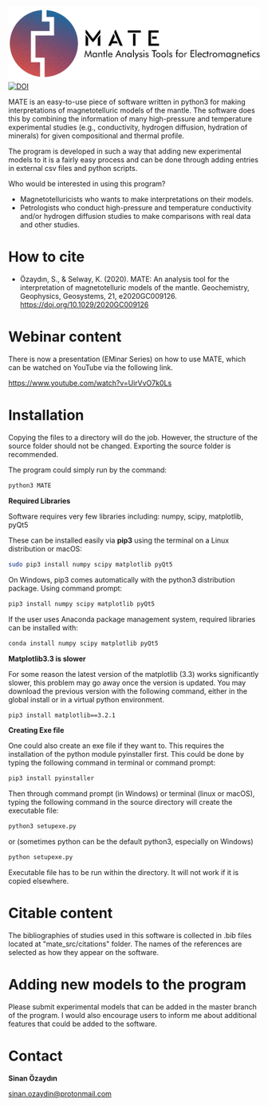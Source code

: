 <img src="https://github.com/sinanozaydin/MATE/blob/master/mate_src/mate_full.png">
<a href="https://zenodo.org/badge/latestdoi/255912421"><img src="https://zenodo.org/badge/255912421.svg" alt="DOI"></a>

MATE is an easy-to-use piece of software written in python3 for making interpretations of magnetotelluric models of the mantle. The software does this by combining the information of many high-pressure and temperature experimental studies (e.g., conductivity, hydrogen diffusion, hydration of minerals) for given compositional and thermal profile.

The program is developed in such a way that adding new experimental models to it is a fairly easy process and can be done through adding entries in external csv files and python scripts. 

Who would be interested in using this program?
- Magnetotelluricists who wants to make interpretations on their models.
- Petrologists who conduct high-pressure and temperature conductivity and/or hydrogen diffusion studies to make comparisons with real data and other studies.

How to cite
========== 
- Özaydın, S., & Selway, K. (2020). MATE: An analysis tool for the interpretation of magnetotelluric models of the mantle. Geochemistry, Geophysics, Geosystems, 21, e2020GC009126. https://doi.org/10.1029/2020GC009126 

Webinar content
==========

There is now a presentation (EMinar Series) on how to use MATE, which can be watched on YouTube via the following link.

https://www.youtube.com/watch?v=UirVvO7k0Ls

Installation
==========

Copying the files to a directory will do the job. However, the structure of the source folder should not be changed. Exporting the source folder is recommended.

The program could simply run by the command:

```bash
python3 MATE
```

**Required Libraries**

Software requires very few libraries including: numpy, scipy, matplotlib, pyQt5

These can be installed easily via **pip3** using the terminal on a Linux distribution or macOS:

```bash
sudo pip3 install numpy scipy matplotlib pyQt5
```
On Windows, pip3 comes automatically with the python3 distribution package. Using command prompt:

```bash
pip3 install numpy scipy matplotlib pyQt5
```

If the user uses Anaconda package management system, required libraries can be installed with:

```bash
conda install numpy scipy matplotlib pyQt5

```
**Matplotlib3.3 is slower**

For some reason the latest version of the matplotlib (3.3) works significantly slower, this problem may go away once the version is updated. You may download the previous version with the following command, either in the global install or in a virtual python environment.

```bash
pip3 install matplotlib==3.2.1

```


**Creating Exe file**

One could also create an exe file if they want to. This requires the installation of the python module pyinstaller first. This could be done by typing the following command in terminal or command prompt:

```bash
pip3 install pyinstaller
```

Then through command prompt (in Windows) or terminal (linux or macOS), typing the following command in the source directory will create the executable file:


```bash
python3 setupexe.py
```
or (sometimes python can be the default python3, especially on Windows)

```bash
python setupexe.py
```

 
 Executable file has to be run within the directory. It will not work if it is copied elsewhere.
 
Citable content
==========
The bibliographies of studies used in this software is collected in .bib files located at "mate_src/citations" folder. The names of the references are selected as how they appear on the software.

Adding new models to the program
==========

Please submit experimental models that can be added in the master branch of the program. I would also encourage users to inform me about additional features that could be added to the software.


Contact
==========
**Sinan Özaydın**

sinan.ozaydin@protonmail.com

